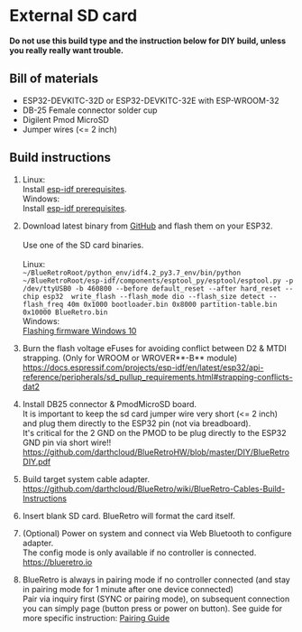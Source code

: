 # External SD card

**Do not use this build type and the instruction below for DIY build, unless you really really want trouble.**

## Bill of materials
* ESP32-DEVKITC-32D or ESP32-DEVKITC-32E with ESP-WROOM-32
* DB-25 Female connector solder cup
* Digilent Pmod MicroSD
* Jumper wires (<= 2 inch)

## Build instructions
1. Linux:\
   Install [esp-idf prerequisites](https://docs.espressif.com/projects/esp-idf/en/latest/esp32/get-started/linux-setup.html).\
   Windows:\
   Install [esp-idf prerequisites](https://docs.espressif.com/projects/esp-idf/en/latest/esp32/get-started/windows-setup.html).
   
2. Download latest binary from [GitHub](https://github.com/darthcloud/BlueRetro/releases) and flash them on your ESP32.\
\
Use one of the SD card binaries.\
\
  Linux:\
  `~/BlueRetroRoot/python_env/idf4.2_py3.7_env/bin/python ~/BlueRetroRoot/esp-idf/components/esptool_py/esptool/esptool.py -p /dev/ttyUSB0 -b 460800 --before default_reset --after hard_reset --chip esp32  write_flash --flash_mode dio --flash_size detect --flash_freq 40m 0x1000 bootloader.bin 0x8000 partition-table.bin 0x10000 BlueRetro.bin`\
  Windows:\
  [Flashing firmware Windows 10](https://github.com/darthcloud/BlueRetro/wiki/Flashing-firmware-Windows-10)

3. Burn the flash voltage eFuses for avoiding conflict between D2 & MTDI strapping. (Only for WROOM or WROVER**-B** module)\
https://docs.espressif.com/projects/esp-idf/en/latest/esp32/api-reference/peripherals/sd_pullup_requirements.html#strapping-conflicts-dat2

4. Install DB25 connector & PmodMicroSD board.\
   It is important to keep the sd card jumper wire very short (<= 2 inch) and plug them directly to the ESP32 pin (not via breadboard).\
   It's critical for the 2 GND on the PMOD to be plug directly to the ESP32 GND pin via short wire!!\
https://github.com/darthcloud/BlueRetroHW/blob/master/DIY/BlueRetroDIY.pdf

5. Build target system cable adapter.\
https://github.com/darthcloud/BlueRetro/wiki/BlueRetro-Cables-Build-Instructions

6. Insert blank SD card. BlueRetro will format the card itself.

7. (Optional) Power on system and connect via Web Bluetooth to configure adapter.\
   The config mode is only available if no controller is connected. \
https://blueretro.io

8. BlueRetro is always in pairing mode if no controller connected (and stay in pairing mode for 1 minute after one device connected)\
   Pair via inquiry first (SYNC or pairing mode), on subsequent connection you can simply page (button press or power on button).
   See guide for more specific instruction: [Pairing Guide](https://github.com/darthcloud/BlueRetro/wiki/Controller-pairing-guide)